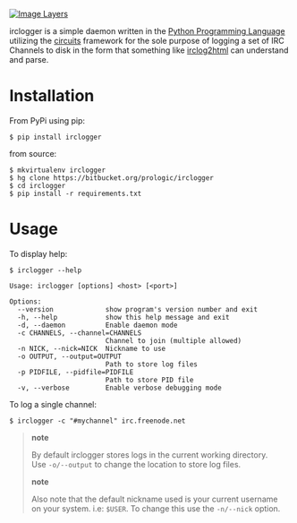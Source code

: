 [![Image Layers](https://badge.imagelayers.io/prologic/irclogger:latest.svg)](https://imagelayers.io/?images=prologic/irclogger:latest)

irclogger is a simple daemon written in the [Python Programming Language](http://www.python.org/) utilizing the [circuits](http://pypi.python.org/pypi/circuits) framework for the sole purpose of logging a set of IRC Channels to disk in the form that something like [irclog2html](http://pypi.python.org/pypi/irclog2html) can understand and parse.

Installation
============

From PyPi using pip:

    $ pip install irclogger

from source:

    $ mkvirtualenv irclogger
    $ hg clone https://bitbucket.org/prologic/irclogger
    $ cd irclogger
    $ pip install -r requirements.txt

Usage
=====

To display help:

    $ irclogger --help

    Usage: irclogger [options] <host> [<port>]

    Options:
      --version             show program's version number and exit
      -h, --help            show this help message and exit
      -d, --daemon          Enable daemon mode
      -c CHANNELS, --channel=CHANNELS
                            Channel to join (multiple allowed)
      -n NICK, --nick=NICK  Nickname to use
      -o OUTPUT, --output=OUTPUT
                            Path to store log files
      -p PIDFILE, --pidfile=PIDFILE
                            Path to store PID file
      -v, --verbose         Enable verbose debugging mode

To log a single channel:

    $ irclogger -c "#mychannel" irc.freenode.net

> **note**
>
> By default irclogger stores logs in the current working directory.  
> Use `-o/--output` to change the location to store log files.
>
> **note**
>
> Also note that the default nickname used is your current username  
> on your system. i.e: `$USER`. To change this use the `-n/--nick` option.
>

